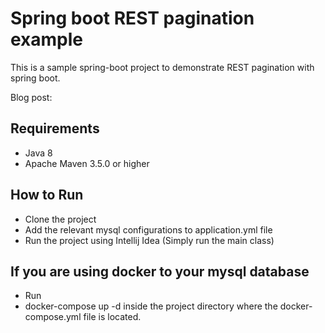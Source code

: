 # Spring boot REST pagination example

This is a sample spring-boot project to demonstrate REST pagination with spring boot.

Blog post:

## Requirements

* Java 8
* Apache Maven 3.5.0 or higher

## How to Run

- Clone the project
- Add the relevant mysql configurations to application.yml file
- Run the project using Intellij Idea (Simply run the main class)

## If you are using docker to your mysql database

- Run
- docker-compose up -d inside the project directory where the docker-compose.yml file is located.
